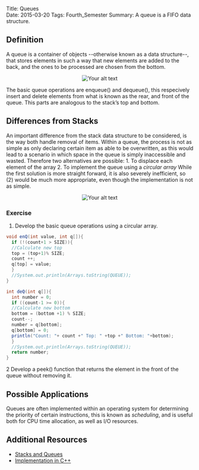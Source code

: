 Title: Queues  
Date: 2015-03-20
Tags: Fourth_Semester
Summary: A queue is a FIFO data structure.

## Definition
A queue is a container of objects --otherwise known as a data structure--, that stores elements in such a way that new elements are added to the back, and the ones to be processed are chosen from the bottom. 
<div style="text-align: center">
   <img src=" http://upload.wikimedia.org/wikipedia/commons/thumb/4/45/Queue_algorithmn.jpg/400px-Queue_algorithmn.jpg" alt="Your alt text" title="Title"/>

</div>


The basic queue operations are enqueue() and dequeue(), this respecively insert and delete elements from what is known as the rear, and front of the queue. This parts are analogous to the stack’s top and bottom. 

## Differences from  Stacks
An important difference from the stack data structure to be considered, is the way both handle removal of items. Within a queue, the process is not as simple as only declaring certain item as able to be overwritten, as this would lead to a scenario in which space in the queue is simply inaccessible and wasted. Therefore two alternatives are possible: 
    1. To displace each element of the array 
    2. To implement the queue using a *circular array*
While the first solution is more straight forward, it is also severely inefficient, so (2) would be much more appropriate, even though the implementation is not as simple. 

<div style="text-align: center">
   <img src="http://www.codeproject.com/KB/threads/LockFree/circular_queue___conceptual-view.jpg" alt="Your alt text" title="Title"/>

</div>

### Exercise 
1. Develop the basic queue operations using a circular array.
~~~java
void enQ(int value, int q[]){
  if (!(count+1 > SIZE)){
  //Calculate new top
  top = (top+1)% SIZE;
  count ++;
  q[top] = value;
  }
  //System.out.println(Arrays.toString(QUEUE));
}

int deQ(int q[]){
  int number = 0;
  if ((count-1 >= 0)){
  //Calculate new bottom
  bottom = (bottom +1) % SIZE;
  count--;
  number = q[bottom];
  q[bottom] = 0;
  println("Count: "+ count +" Top: " +top +" Bottom: "+bottom);
  }
  //System.out.println(Arrays.toString(QUEUE));
  return number;
}
~~~
2 Develop a peek() function that returns the element in the front of the queue without removing it. 

## Possible Applications
Queues are often implemented within an operating system for determining the priority of certain instructions, this is known as *scheduling*, and is useful both for CPU time allocation, as well as I/O resources. 

## Additional Resources 
* [Stacks and Queues]( http://www.cs.cmu.edu/~adamchik/15-121/lectures/Stacks%20and%20Queues/Stacks%20and%20Queues.html )
* [Implementation in C++]( http://www.cprogramming.com/tutorial/computersciencetheory/queue.html )
